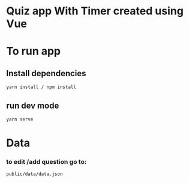 # Quiz app With Timer created using Vue

# To run app
## Install dependencies
``` yarn install / npm install ```

## run dev mode
``` yarn serve ```

# Data
### to edit /add question go to:

``` public/data/data.json ```



